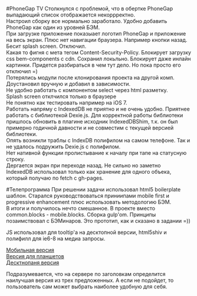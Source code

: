 #PhoneGap TV
Столкнулся с проблемой, что в обертке PhoneGap выпадающий список отображается некоррректно.<br>
Настроил сборку все нормально заработало. Удобно добавить PhoneGap как один из уровней БЭМ. <br>
При загрузке приложение показыает логотип PhoneGap и приложение на весь экран. Плюс нет навигации браузера. Например кнопки назад.<br>
Бесит splash screen. Отключил. <br>
Какая то фигня с мета тегом Content-Security-Policy. Блокирует загрузку css bem-components с cdn. Сохранил локьльно. Блокирует даже инлайн картинки. Придется разбираться в чем тут дело. Но пока просто его отключил =)<br>
Потерялись модули после клонирования проекта на другой комп. Доустановил вручную и добавил в зависимости. <br>
Не удобно работать с компонентом select через html разметку. <br>
Splash screen отклчился только в браузере <br>
Не понятно как тестировать например на iOS 7. <br>
Работать напряму с IndexedDB не приятно и не очень удобно. Приятнее работать с библиотекой Dexie.js. Для корректной работы 
библиотеки пришлось обновить в плагине исходник IndexedDBShim, т.к. он был примерно годичной давности и не совместим с текущей версией библиотеки. <br>
Опять возникли траблы с IndexDB полифилом на самом телефоне. Так и не удалось подружить Dexie.js с полифилом. <br>
Нет нативной функции пролистывание к началу при тапе на статусную строку. <br>
Дергается экран при переходе назад. Не сильно но заметно <br>
IndexedDB использовал только как хранение для одного объека, который получаю по fetch с gh-pages. <br>


#Телепрограмма
При решении задачи использовал html5 boilerplate шаблон. Старался руководствоваться приниипами
mobile first и progressive enhancement плюс использовать методологию БЭМ. <br>
В итоги и получилось нечто смешанное. В проекте вместо common.blocks - mobile.blocks. Сборка gulp'om. Принципы
позаимствовал с БЭМинаров. Это прототип, как и сказано в задании =))

JS использовал для tooltip'a на десктопной версии, html5shiv и полифилл для ie6-8 на медиа запросы.

[Мобильная версия](https://vchagaev.github.io/shri-task1-tv/mobile/index.html "Your TV shows")<br>
[Версия для планшетов](https://vchagaev.github.io/shri-task1-tv/pad/index.html "Your TV shows")<br>
[Десктнопаня версия](https://vchagaev.github.io/shri-task1-tv/desktop/index.html "Your TV shows")

Подразумевается, что на сервере по заголовкам определится наилучшая версия из трех предложенных. А если не подойдет, то пользователь сам может выбрать наиболее удобную для себя.
